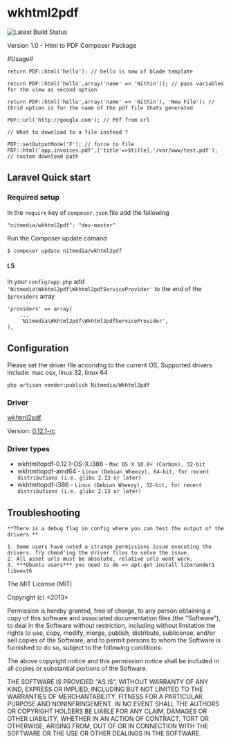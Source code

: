 wkhtml2pdf
==========
![Latest Build Status](https://travis-ci.org/NitMedia/wkhtml2pdf.svg?branch=master)

Version 1.0 - Html to PDF Composer Package

#Usage#

	return PDF::html('hello'); // hello is naw of blade template
	
	return PDF::html('hello',array('name' => 'Nithin')); // pass variables for the view as second option
	
	return PDF::html('hello',array('name' => 'Nithin'), 'New File'); // thrid option is for the name of the pdf file thats generated

	PDF::url('http://google.com'); // Pdf from url
	
	// What to download to a file instead ?
	
	PDF::setOutputMode('F'); // force to file
	PDF::html('app.invoices.pdf',['title'=>$title],'/var/www/test.pdf'); // custom download path

## Laravel Quick start

### Required setup

In the `require` key of `composer.json` file add the following

    "nitmedia/wkhtml2pdf": "dev-master"

Run the Composer update comand

    $ composer update nitmedia/wkhtml2pdf
    
#### L5

In your `config/app.php` add `'Nitmedia\Wkhtml2pdf\Wkhtml2pdfServiceProvider'` to the end of the `$providers` array

    'providers' => array(
        ...
        'Nitmedia\Wkhtml2pdf\Wkhtml2pdfServiceProvider',
    ),
    
## Configuration
Please set the driver file accoridng to the current OS, Supported drivers include: mac osx, linux 32, linux 64

    php artisan vendor:publish Nitmedia/Wkhtml2pdf

### Driver
[wkhtml2pdf][1]

Version: [0.12.1-rc][2]


### Driver types

- wkhtmltopdf-0.12.1-OS-X.i386  - `Mac OS X 10.8+ (Carbon), 32-bit`
- wkhtmltopdf-amd64 - `Linux (Debian Wheezy), 64-bit, for recent distributions (i.e. glibc 2.13 or later)`
- wkhtmltopdf-i386 -  `Linux (Debian Wheezy), 32-bit, for recent distributions (i.e. glibc 2.13 or later)`

## Troubleshooting
	**There is a debug flag in config where you can test the output of the drivers.**

	1. Some users have noted a strange permissions issue executing the drivers. Try chmod'ing the driver files to solve the issue.
	2. All asset urls must be absolute, relative urls wont work.
	3. ***Ubuntu users*** you need to do => apt-get install libxrender1 libxext6


The MIT License (MIT)

Copyright (c) <2013> <Nithin Meppurathu>

Permission is hereby granted, free of charge, to any person obtaining a copy
of this software and associated documentation files (the "Software"), to deal
in the Software without restriction, including without limitation the rights
to use, copy, modify, merge, publish, distribute, sublicense, and/or sell
copies of the Software, and to permit persons to whom the Software is
furnished to do so, subject to the following conditions:

The above copyright notice and this permission notice shall be included in
all copies or substantial portions of the Software.

THE SOFTWARE IS PROVIDED "AS IS", WITHOUT WARRANTY OF ANY KIND, EXPRESS OR
IMPLIED, INCLUDING BUT NOT LIMITED TO THE WARRANTIES OF MERCHANTABILITY,
FITNESS FOR A PARTICULAR PURPOSE AND NONINFRINGEMENT. IN NO EVENT SHALL THE
AUTHORS OR COPYRIGHT HOLDERS BE LIABLE FOR ANY CLAIM, DAMAGES OR OTHER
LIABILITY, WHETHER IN AN ACTION OF CONTRACT, TORT OR OTHERWISE, ARISING FROM,
OUT OF OR IN CONNECTION WITH THE SOFTWARE OR THE USE OR OTHER DEALINGS IN
THE SOFTWARE.


  [1]: http://wkhtmltopdf.org/
  [2]: https://github.com/wkhtmltopdf/wkhtmltopdf/tree/c22928d
